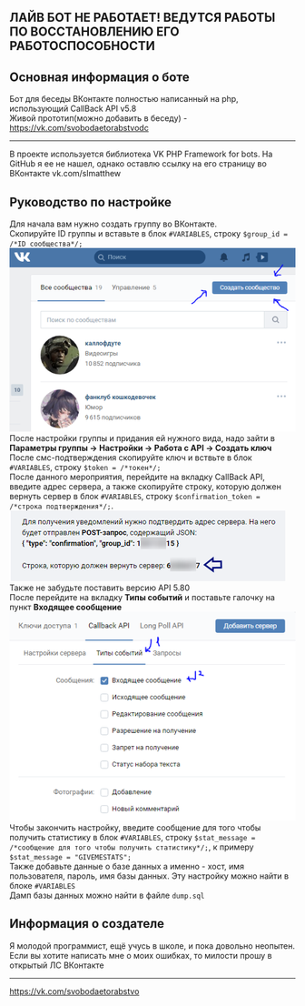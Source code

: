 ## ЛАЙВ БОТ НЕ РАБОТАЕТ! ВЕДУТСЯ РАБОТЫ ПО ВОССТАНОВЛЕНИЮ ЕГО РАБОТОСПОСОБНОСТИ
## Основная информация о боте 
Бот для беседы ВКонтакте полностью написанный на php, использующий CallBack API v5.8<br>
Живой прототип(можно добавить в беседу) - https://vk.com/svobodaetorabstvodc<br>
***
В проекте используется библиотека VK PHP Framework for bots. На GitHub я ее не нашел, однако оставлю ссылку на его страницу во ВКонтакте vk.com/slmatthew<br>
## Руководство по настройке
Для начала вам нужно создать группу во ВКонтакте.<br>
Скопируйте ID группы и вставьте в блок `#VARIABLES`, строку `$group_id = /*ID сообщества*/;`<br>
![Создание группы](/assets/images/ScreenShot1.png)<br>
После настройки группы и придания ей нужного вида, надо зайти в **Параметры группы -> Настройки -> Работа с API -> Создать ключ**<br>
После смс-подтверждения скопируйте ключ и вствьте в блок `#VARIABLES`, строку `$token = /*токен*/;`<br>
После данного мероприятия, перейдите на вкладку CallBack API, введите адрес сервера, а также скопируйте строку, которую должен вернуть сервер в блок `#VARIABLES`, строку `$confirmation_token = /*строка подтверждения*/;`.<br>
![Ключ подтверждения](/assets/images/ScreenShot2.png)<br>
Также не забудьте поставить версию API 5.80<br>
После перейдите на вкладку **Типы событий** и поставьте галочку на пункт **Входящее сообщение**<br>
![Типы событий](/assets/images/ScreenShot3.png)<br>
Чтобы закончить настройку, введите сообщение для того чтобы получить статистику в блок `#VARIABLES`, строку `$stat_message = /*сообщение для того чтобы получить статистику*/;`, к примеру `$stat_message = "GIVEMESTATS";`<br>
Также добавьте данные о базе данных а именно - хост, имя пользователя, пароль, имя базы данных. Эту настройку можно найти в блоке `#VARIABLES`<br>
Дамп базы данных можно найти в файле `dump.sql`<br>
## Информация о создателе
Я молодой программист, ещё учусь в школе, и пока довольно неопытен. Если вы хотите написать мне о моих ошибках, то милости прошу в открытый ЛС ВКонтакте
***
https://vk.com/svobodaetorabstvo
